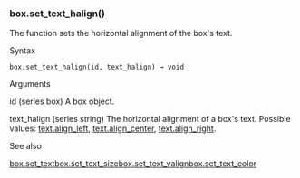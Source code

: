 ### box.set\_text\_halign()

The function sets the horizontal alignment of the box's text.

Syntax

```
box.set_text_halign(id, text_halign) → void
```

Arguments

id (series box) A box object.

text\_halign (series string) The horizontal alignment of a box's text. Possible values: [text.align\_left](#const_text.align_left), [text.align\_center](#const_text.align_center), [text.align\_right](#const_text.align_right).

See also

[box.set\_text](#fun_box.set_text)[box.set\_text\_size](#fun_box.set_text_size)[box.set\_text\_valign](#fun_box.set_text_valign)[box.set\_text\_color](#fun_box.set_text_color)
